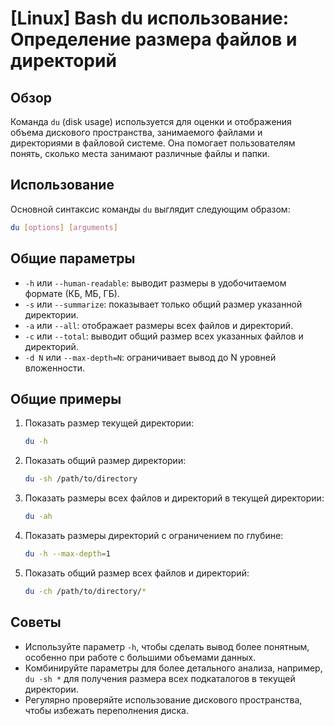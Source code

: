 # [Linux] Bash du использование: Определение размера файлов и директорий

## Обзор
Команда `du` (disk usage) используется для оценки и отображения объема дискового пространства, занимаемого файлами и директориями в файловой системе. Она помогает пользователям понять, сколько места занимают различные файлы и папки.

## Использование
Основной синтаксис команды `du` выглядит следующим образом:

```bash
du [options] [arguments]
```

## Общие параметры
- `-h` или `--human-readable`: выводит размеры в удобочитаемом формате (КБ, МБ, ГБ).
- `-s` или `--summarize`: показывает только общий размер указанной директории.
- `-a` или `--all`: отображает размеры всех файлов и директорий.
- `-c` или `--total`: выводит общий размер всех указанных файлов и директорий.
- `-d N` или `--max-depth=N`: ограничивает вывод до N уровней вложенности.

## Общие примеры
1. Показать размер текущей директории:
   ```bash
   du -h
   ```

2. Показать общий размер директории:
   ```bash
   du -sh /path/to/directory
   ```

3. Показать размеры всех файлов и директорий в текущей директории:
   ```bash
   du -ah
   ```

4. Показать размеры директорий с ограничением по глубине:
   ```bash
   du -h --max-depth=1
   ```

5. Показать общий размер всех файлов и директорий:
   ```bash
   du -ch /path/to/directory/*
   ```

## Советы
- Используйте параметр `-h`, чтобы сделать вывод более понятным, особенно при работе с большими объемами данных.
- Комбинируйте параметры для более детального анализа, например, `du -sh *` для получения размера всех подкаталогов в текущей директории.
- Регулярно проверяйте использование дискового пространства, чтобы избежать переполнения диска.